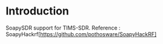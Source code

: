 # Introduction

SoapySDR support for TIMS-SDR. Reference : SoapyHackrf[https://github.com/pothosware/SoapyHackRF]